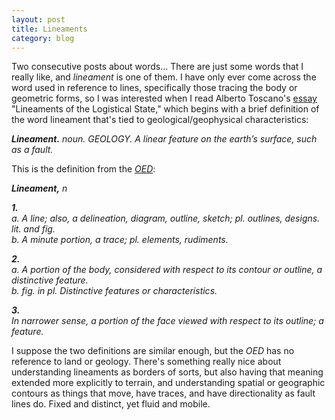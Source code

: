 ```yaml
---
layout: post
title: Lineaments
category: blog
---
```


Two consecutive posts about words...
There are just some words that I really like, and *lineament* is one of them. I have only ever come across the word used in reference to lines, specifically those tracing the body or geometric forms, so I was interested when I read Alberto Toscano's [essay](https://viewpointmag.com/2014/09/28/lineaments-of-the-logistical-state/) "Lineaments of the Logistical State," which begins with a brief definition of the word lineament that's tied to geological/geophysical characteristics:

<cite>**Lineament.** *noun.* GEOLOGY. A linear feature on the earth’s surface, such as a fault.</cite>

This is the definition from the [*OED*](http://www.oed.com):

<cite>**Lineament,** *n*

<cite>**1.** &nbsp;<br>
a. A line; also, a delineation, diagram, outline, sketch; *pl.* outlines, designs. *lit.* and *fig.*<br>
b. A minute portion, a trace; pl. elements, rudiments.

<cite>**2.** &nbsp;<br>
a. A portion of the body, considered with respect to its contour or outline, a distinctive feature.<br>
b. *fig.* in *pl.* Distinctive features or characteristics.

<cite>**3.** &nbsp;<br>
In narrower sense, a portion of the face viewed with respect to its outline; a feature.</cite>

I suppose the two definitions are similar enough, but the *OED* has no reference to land or geology. There's something really nice about understanding lineaments as borders of sorts, but also having that meaning extended more explicitly to terrain, and understanding spatial or geographic contours as things that move, have traces, and have directionality as fault lines do. Fixed and distinct, yet fluid and mobile.
